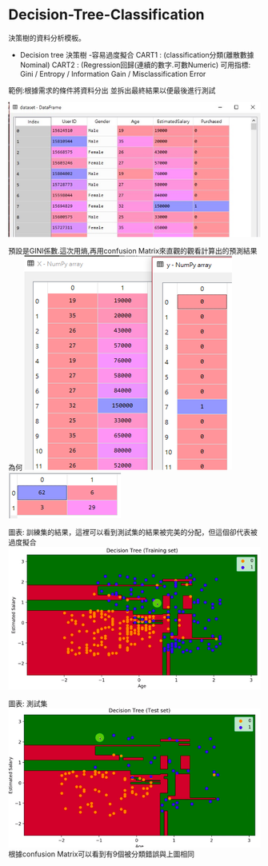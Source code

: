 # Decision-Tree-Classification

決策樹的資料分析模板。

- Decision tree 決策樹 -容易過度擬合
    CART1 : (classification分類(離散數據Nominal)
    CART2 : (Regression回歸(連續的數字.可數Numeric)
	  可用指標: Gini / Entropy / Information Gain / Misclassification Error

範例:根據需求的條件將資料分出 並拆出最終結果以便最後進行測試

![image](https://github.com/egroeglee/Decision-Tree-Classification/blob/master/1.jpg)
	
	 
		 
預設是GINI係數.這次用熵,再用confusion Matrix來直觀的觀看計算出的預測結果為何
![image](https://github.com/egroeglee/Decision-Tree-Classification/blob/master/2.png)
![image](https://github.com/egroeglee/Decision-Tree-Classification/blob/master/3.png)

圖表: 訓練集的結果，這裡可以看到測試集的結果被完美的分配，但這個卻代表被過度擬合
![image](https://github.com/egroeglee/Decision-Tree-Classification/blob/master/4.png)

圖表: 測試集
![image](https://github.com/egroeglee/Decision-Tree-Classification/blob/master/5.png) 
	根據confusion Matrix可以看到有9個被分類錯誤與上圖相同
